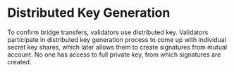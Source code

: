 # Distributed Key Generation

To confirm bridge transfers, validators use distributed key. Validators participate in distributed key generation process to come up with individual secret key shares, which later allows them to create signatures from mutual account. No one has access to full private key, from which signatures are created.
